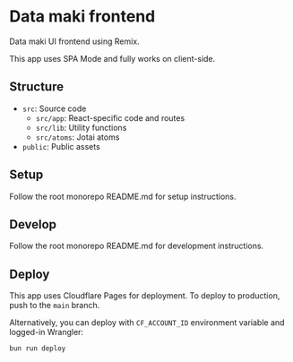 # Data maki frontend

Data maki UI frontend using Remix.

This app uses SPA Mode and fully works on client-side.

## Structure

- `src`: Source code
  - `src/app`: React-specific code and routes
  - `src/lib`: Utility functions
  - `src/atoms`: Jotai atoms
- `public`: Public assets

## Setup

Follow the root monorepo README.md for setup instructions.

## Develop

Follow the root monorepo README.md for development instructions.

## Deploy

This app uses Cloudflare Pages for deployment.
To deploy to production, push to the `main` branch.

Alternatively, you can deploy with `CF_ACCOUNT_ID` environment variable and logged-in Wrangler:

```sh
bun run deploy
```
